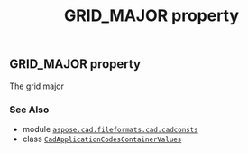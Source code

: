 ﻿---
title: GRID_MAJOR property
second_title: Aspose.CAD for Python via .NET API References
description: 
type: docs
weight: 110
url: /python-net/aspose.cad.fileformats.cad.cadconsts/cadapplicationcodescontainervalues/grid_major/
is_root: false
---

## GRID_MAJOR property


The grid major

### See Also
* module [`aspose.cad.fileformats.cad.cadconsts`](../../)
* class [`CadApplicationCodesContainerValues`](/cad/python-net/aspose.cad.fileformats.cad.cadconsts/cadapplicationcodescontainervalues)
